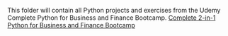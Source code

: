 This folder will contain all Python projects and exercises from the Udemy Complete Python for Business and Finance Bootcamp.
[Complete 2-in-1 Python for Business and Finance Bootcamp](https://www.udemy.com/course/complete-python-for-business-and-finance-bootcamp/)
